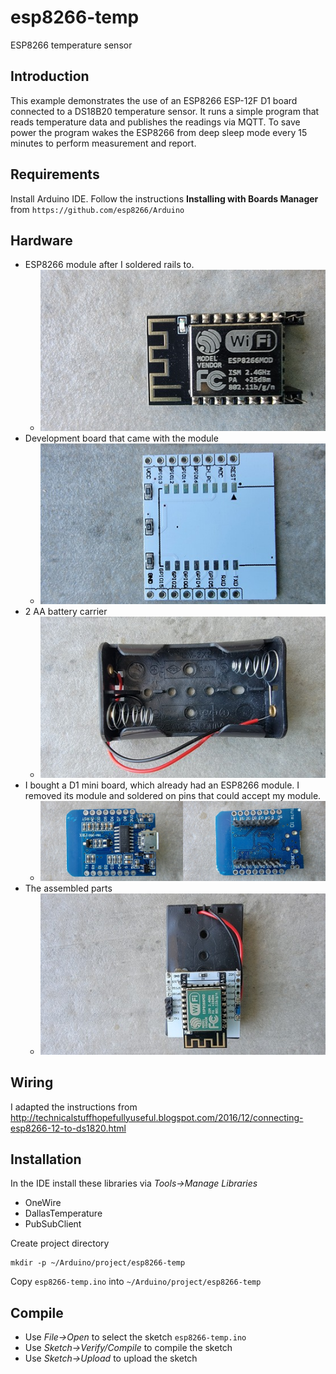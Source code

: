 # esp8266-temp
ESP8266 temperature sensor

## Introduction
This example demonstrates the use of an ESP8266 ESP-12F D1 board
connected to a DS18B20 temperature sensor. It runs a simple program that
reads temperature data and publishes the readings via MQTT.  To save
power the program wakes the ESP8266 from deep sleep mode every 15
minutes to perform measurement and report.

## Requirements
Install Arduino IDE. Follow the instructions **Installing with Boards Manager**
from `https://github.com/esp8266/Arduino`

## Hardware

* ESP8266 module after I soldered rails to.
  * ![ESP8266 module](/assets/images/esp8266-12.jpg)
* Development board that came with the module
  * ![Development board](/assets/images/devboard.jpg)
* 2 AA battery carrier
  * ![Battery carrier](/assets/images/carrier.jpg)
* I bought a D1 mini board, which already had an ESP8266 module. I removed its module and soldered on pins that could accept my module.
  * ![Programmer](/assets/images/programmer.jpg)
* The assembled parts
  * ![Assembled parts](/assets/images/assembled.jpg)

## Wiring

I adapted the instructions from <http://technicalstuffhopefullyuseful.blogspot.com/2016/12/connecting-esp8266-12-to-ds1820.html>

## Installation
In the IDE install these libraries via *Tools->Manage Libraries*
* OneWire
* DallasTemperature
* PubSubClient

Create project directory
```
mkdir -p ~/Arduino/project/esp8266-temp
```

Copy `esp8266-temp.ino` into `~/Arduino/project/esp8266-temp`

## Compile
* Use *File->Open* to select the sketch `esp8266-temp.ino`
* Use *Sketch->Verify/Compile* to compile the sketch
* Use *Sketch->Upload* to upload the sketch
